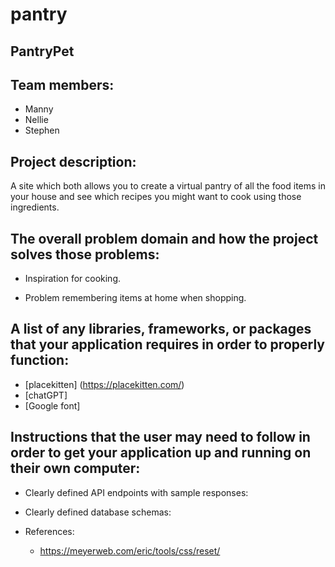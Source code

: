 # pantry

## PantryPet

## Team members:

- Manny
- Nellie
- Stephen

## Project description:

A site which both allows you to create a virtual pantry of all the food items in your house and see which recipes you might want to cook using those ingredients.

## The overall problem domain and how the project solves those problems:

- Inspiration for cooking.

- Problem remembering items at home when shopping.

## A list of any libraries, frameworks, or packages that your application requires in order to properly function:

- [placekitten] (https://placekitten.com/)
- [chatGPT]
- [Google font]

## Instructions that the user may need to follow in order to get your application up and running on their own computer:

- Clearly defined API endpoints with sample responses:

- Clearly defined database schemas:

- References:
  - https://meyerweb.com/eric/tools/css/reset/
